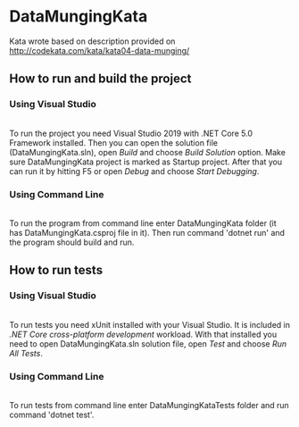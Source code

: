 # DataMungingKata

Kata wrote based on description provided on <a href="http://codekata.com/kata/kata04-data-munging/">http://codekata.com/kata/kata04-data-munging/</a>

## How to run and build the project
### Using Visual Studio
<br>
To run the project you need Visual Studio 2019 with .NET Core 5.0 Framework installed.
Then you can open the solution file (DataMungingKata.sln), open <i>Build</i> and choose <i>Build Solution</i> option.
Make sure DataMungingKata project is marked as Startup project.
After that you can run it by hitting F5 or open <i>Debug</i> and choose <i>Start Debugging</i>.

### Using Command Line
<br>
To run the program from command line enter DataMungingKata folder (it has DataMungingKata.csproj file in it).
Then run command 'dotnet run' and the program should build and run.

## How to run tests
### Using Visual Studio
<br>
To run tests you need xUnit installed with your Visual Studio. It is included in <i>.NET Core cross-platform development</i> workload.
With that installed you need to open DataMungingKata.sln solution file, open <i>Test</i> and choose <i>Run All Tests</i>.

### Using Command Line
<br>
To run tests from command line enter DataMungingKataTests folder and run command 'dotnet test'.